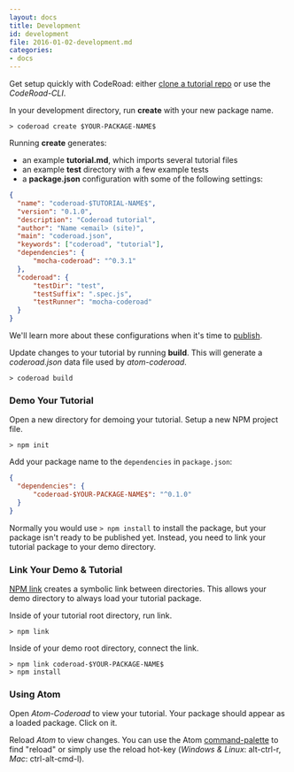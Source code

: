 ```yaml
---
layout: docs
title: Development
id: development
file: 2016-01-02-development.md
categories:
- docs
---
```


Get setup quickly with CodeRoad: either [clone a tutorial repo](https://git-scm.com/docs/git-clone) or use the *CodeRoad-CLI*.

In your development directory, run **create** with your new package name.

    > coderoad create $YOUR-PACKAGE-NAME$

Running **create** generates:

* an example **tutorial.md**, which imports several tutorial files
* an example **test** directory with a few example tests
* a **package.json** configuration with some of the following settings:

```json
{
  "name": "coderoad-$TUTORIAL-NAME$",
  "version": "0.1.0",
  "description": "Coderoad tutorial",
  "author": "Name <email> (site)",
  "main": "coderoad.json",
  "keywords": ["coderoad", "tutorial"],
  "dependencies": {
      "mocha-coderoad": "^0.3.1"
  },
  "coderoad": {
      "testDir": "test",
      "testSuffix": ".spec.js",
      "testRunner": "mocha-coderoad"
  }
}
```

We'll learn more about these configurations when it's time to [publish](#publish).

Update changes to your tutorial by running **build**. This will generate a *coderoad.json* data file used by *atom-coderoad*.

    > coderoad build

### Demo Your Tutorial

Open a new directory for demoing your tutorial. Setup a new NPM project file.

    > npm init

Add your package name to the `dependencies` in `package.json`:

```json
{
  "dependencies": {
      "coderoad-$YOUR-PACKAGE-NAME$": "^0.1.0"
  }
}
```

Normally you would use `> npm install` to install the package, but your package isn't ready to be published yet. Instead, you need to link your tutorial package to your demo directory.

### Link Your Demo & Tutorial

[NPM link](https://docs.npmjs.com/cli/link) creates a symbolic link between directories. This allows your demo directory to always load your tutorial package.

Inside of your tutorial root directory, run link.

    > npm link

Inside of your demo root directory, connect the link.

    > npm link coderoad-$YOUR-PACKAGE-NAME$
    > npm install


### Using Atom

Open *Atom-Coderoad* to view your tutorial. Your package should appear as a loaded package. Click on it.

Reload *Atom* to view changes. You can use the Atom [command-palette](https://atom.io/docs/latest/getting-started-atom-basics#command-palette) to find "reload" or simply use the reload hot-key (*Windows & Linux*: alt-ctrl-r, *Mac*: ctrl-alt-cmd-l).
